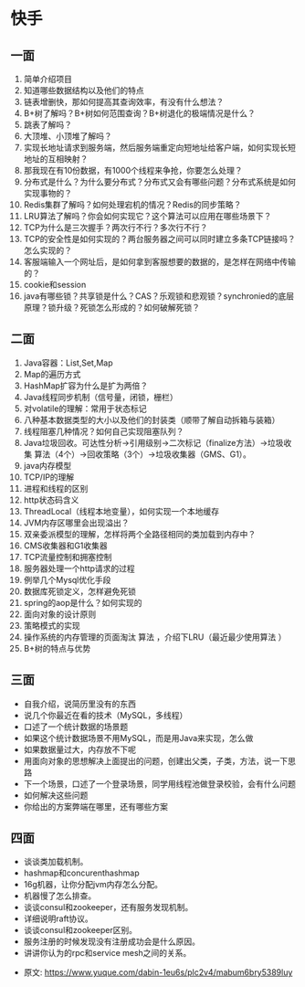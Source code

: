 # 快手
<!--page header-->

<a name="00dd90b3"></a>
## 一面

1. 简单介绍项目
2. 知道哪些数据结构以及他们的特点
3. 链表增删快，那如何提高其查询效率，有没有什么想法？
4. B+树了解吗？B+树如何范围查询？B+树退化的极端情况是什么？
5. 跳表了解吗？
6. 大顶堆、小顶堆了解吗？
7. 实现长地址请求到服务端，然后服务端重定向短地址给客户端，如何实现长短地址的互相映射？
8. 那我现在有10份数据，有1000个线程来争抢，你要怎么处理？
9. 分布式是什么？为什么要分布式？分布式又会有哪些问题？分布式系统是如何实现事物的？
10. Redis集群了解吗？如何处理宕机的情况？Redis的同步策略？
11. LRU算法了解吗？你会如何实现它？这个算法可以应用在哪些场景下？
12. TCP为什么是三次握手？两次行不行？多次行不行？
13. TCP的安全性是如何实现的？两台服务器之间可以同时建立多条TCP链接吗？怎么实现的？
14. 客服端输入一个网址后，是如何拿到客服想要的数据的，是怎样在网络中传输的？
15. cookie和session
16. java有哪些锁？共享锁是什么？CAS？乐观锁和悲观锁？synchronied的底层原理？锁升级？死锁怎么形成的？如何破解死锁？

<a name="23b97311"></a>
## 二面

1. Java容器：List,Set,Map
2. Map的遍历方式
3. HashMap扩容为什么是扩为两倍？
4. Java线程同步机制（信号量，闭锁，栅栏）
5. 对volatile的理解：常用于状态标记
6. 八种基本数据类型的大小以及他们的封装类（顺带了解自动拆箱与装箱）
7. 线程阻塞几种情况？如何自己实现阻塞队列？
8. Java垃圾回收。可达性分析->引用级别->二次标记（finalize方法）->垃圾收集 算法（4个）->回收策略（3个）->垃圾收集器（GMS、G1）。
9. java内存模型
10. TCP/IP的理解
11. 进程和线程的区别
12. http状态码含义
13. ThreadLocal（线程本地变量），如何实现一个本地缓存
14. JVM内存区哪里会出现溢出？
15. 双亲委派模型的理解，怎样将两个全路径相同的类加载到内存中？
16. CMS收集器和G1收集器
17. TCP流量控制和拥塞控制
18. 服务器处理一个http请求的过程
19. 例举几个Mysql优化手段
20. 数据库死锁定义，怎样避免死锁
21. spring的aop是什么？如何实现的
22. 面向对象的设计原则
23. 策略模式的实现
24. 操作系统的内存管理的页面淘汰 算法 ，介绍下LRU（最近最少使用算法 ）
25. B+树的特点与优势

<a name="a1e8bd27"></a>
## 三面

- 自我介绍，说简历里没有的东西
- 说几个你最近在看的技术（MySQL，多线程）
- 口述了一个统计数据的场景题
- 如果这个统计数据场景不用MySQL，而是用Java来实现，怎么做
- 如果数据量过大，内存放不下呢
- 用面向对象的思想解决上面提出的问题，创建出父类，子类，方法，说一下思路
- 下一个场景，口述了一个登录场景，同学用线程池做登录校验，会有什么问题
- 如何解决这些问题
- 你给出的方案弊端在哪里，还有哪些方案

<a name="b9988d16"></a>
## 四面

- 谈谈类加载机制。
- hashmap和concurenthashmap
- 16g机器，让你分配jvm内存怎么分配。
- 机器慢了怎么排查。
- 谈谈consul和zookeeper，还有服务发现机制。
- 详细说明raft协议。
- 谈谈consul和zookeeper区别。
- 服务注册的时候发现没有注册成功会是什么原因。
- 讲讲你认为的rpc和service mesh之间的关系。


<!--page footer-->
- 原文: <https://www.yuque.com/dabin-1eu6s/plc2v4/mabum6bry5389luy>
